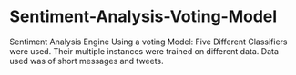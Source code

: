 # Sentiment-Analysis-Voting-Model
Sentiment Analysis Engine Using a voting Model: Five Different Classifiers were used. Their multiple instances were trained on different data. Data used was of short messages and tweets. 
